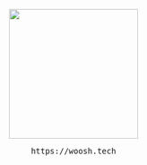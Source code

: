 <p align="center">
<img height= "230" src="https://lanyard.woosh.wtf/api/359324997707366402" />
</p>

<pre align="center">
https://woosh.tech
</pre>
